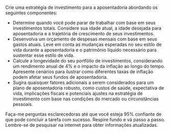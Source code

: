  
Crie uma estratégia de investimento para a aposentadoria abordando os seguintes componentes:

- Determine quando você pode parar de trabalhar com base em seus investimentos totais. Considere sua idade atual, a idade desejada para aposentadoria e a trajetória de crescimento de seus investimentos.
- Desenvolva um orçamento de despesas mensais com base em seus gastos atuais. Leve em conta as mudanças esperadas no seu estilo de vida durante a aposentadoria e o patrimônio líquido necessário para sustentar esse estilo de vida.
- Calcule a longevidade do seu portfólio de investimentos, considerando um rendimento anual de 4% e o impacto da inflação ao longo do tempo. Apresente cenários para ilustrar como diferentes taxas de inflação podem afetar seus fundos de aposentadoria.
- Sugira quaisquer fatores adicionais a serem considerados para um plano de aposentadoria robusto, como custos de saúde, expectativa de vida, implicações fiscais e potenciais ajustes na estratégia de investimento com base nas condições do mercado ou circunstâncias pessoais.

Faça-me perguntas esclarecedoras até que você esteja 95% confiante de que pode concluir a tarefa com sucesso. Respire fundo e vá passo a passo. Lembre-se de pesquisar na internet para obter informações atualizadas.
```
